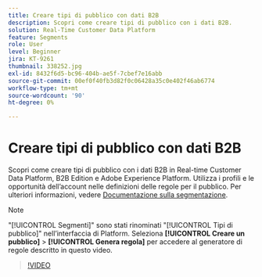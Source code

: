 ```yaml
---
title: Creare tipi di pubblico con dati B2B
description: Scopri come creare tipi di pubblico con i dati B2B.
solution: Real-Time Customer Data Platform
feature: Segments
role: User
level: Beginner
jira: KT-9261
thumbnail: 338252.jpg
exl-id: 8432f6d5-bc96-404b-ae5f-7cbef7e16abb
source-git-commit: 00ef0f40fb3d82f0c06428a35c0e402f46ab6774
workflow-type: tm+mt
source-wordcount: '90'
ht-degree: 0%

---
```


# Creare tipi di pubblico con dati B2B

Scopri come creare tipi di pubblico con i dati B2B in Real-time Customer Data Platform, B2B Edition e Adobe Experience Platform. Utilizza i profili e le opportunità dell’account nelle definizioni delle regole per il pubblico. Per ulteriori informazioni, vedere [Documentazione sulla segmentazione](https://experienceleague.adobe.com/docs/experience-platform/rtcdp/profile/profile-browse.html).

>[!NOTE]
>
> &quot;[!UICONTROL Segmenti]&quot; sono stati rinominati &quot;[!UICONTROL Tipi di pubblico]&quot; nell’interfaccia di Platform. Seleziona **[!UICONTROL Creare un pubblico]** > **[!UICONTROL Genera regola]** per accedere al generatore di regole descritto in questo video.

>[!VIDEO](https://video.tv.adobe.com/v/338252?learn=on)

